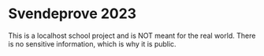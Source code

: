 # Svendeprove 2023

This is a localhost school project and is NOT meant for the real world. There is no sensitive information, which is why it is public. 
